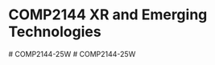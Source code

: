 # COMP2144 XR and Emerging Technologies
#   C O M P 2 1 4 4 - 2 5 W  
 #   C O M P 2 1 4 4 - 2 5 W  
 